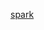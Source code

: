 [spark](https://docs.google.com/document/d/11u-pqOXHPoycRnaWRMmEzVs1wI15LPl46aPjjrvBaAs/edit?usp=sharing)
